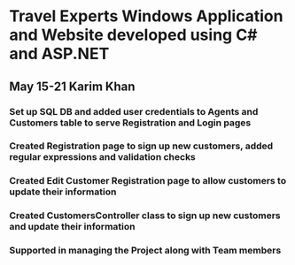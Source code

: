 # Travel Experts Windows Application and Website developed using C# and ASP.NET

## May 15-21 Karim Khan 

### Set up SQL DB and added user credentials to Agents and Customers table to serve <b>Registration</b> and <b>Login</b> pages

### Created <b>Registration</b> page to sign up new customers, added regular expressions and validation checks

### Created <b>Edit Customer Registration</b> page to allow customers to update their information

### Created CustomersController class to sign up new customers and update their information

### Supported in managing the Project along with Team members
